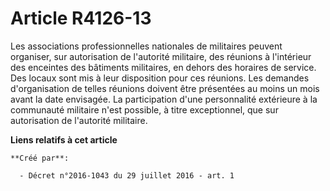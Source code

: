 # Article R4126-13

Les associations professionnelles nationales de militaires peuvent organiser, sur autorisation de l'autorité militaire, des
réunions à l'intérieur des enceintes des bâtiments militaires, en dehors des horaires de service. Des locaux sont mis à leur
disposition pour ces réunions. Les demandes d'organisation de telles réunions doivent être présentées au moins un mois avant
la date envisagée. La participation d'une personnalité extérieure à la communauté militaire n'est possible, à titre
exceptionnel, que sur autorisation de l'autorité militaire.

**Liens relatifs à cet article**

	**Créé par**:

	  - Décret n°2016-1043 du 29 juillet 2016 - art. 1
